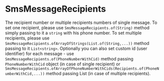 # SmsMessageRecipients

The recipient number or multiple recipients numbers of single message. To set one recipient, please use `SmsMessageRecipients.of(String)` method simply passing to it a `string` with his phone number. To set multiple recipients, please use `SmsMessageRecipients.ofArrayOfStrings(List.of(String,...))` method passing to it `List<string>`. Optionally you can also set custom id (user identifier) for each message - use `SmsMessageRecipients.of(PhoneNumberWithCid)` method passing `PhoneNumberWithCid` object (in case of single recipient) or `SmsMessageRecipients.ofArrayOfPhoneNumberWithCids(Recipients.of(PhoneNumberWithCid,...))` method passing List<PhoneNumberWithCid> (in case of multiple recipients).

